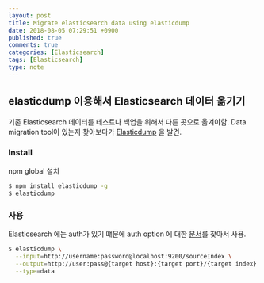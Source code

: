 ```yaml
---
layout: post
title: Migrate elasticsearch data using elasticdump
date: 2018-08-05 07:29:51 +0900
published: true
comments: true
categories: [Elasticsearch]
tags: [Elasticsearch]
type: note
---
```


## elasticdump 이용해서 Elasticsearch 데이터 옮기기
기존 Elasticsearch 데이터를 테스트나 백업을 위해서 다른 곳으로 옮겨야함.
Data migration tool이 있는지 찾아보다가 [Elasticdump](https://github.com/taskrabbit/elasticsearch-dump) 을 발견.

### Install
npm global 설치
```sh
$ npm install elasticdump -g
$ elasticdump
```

### 사용
Elasticsearch 에는 auth가 있기 떄문에 auth option 에 대한 [문서](https://github.com/taskrabbit/elasticsearch-dump/wiki)를 찾아서 사용.
```sh
$ elasticdump \
  --input=http://username:password@localhost:9200/sourceIndex \
  --output=http://user:pass@{target host}:{target port}/{target index} \
  --type=data
```